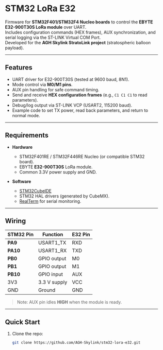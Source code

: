 # STM32 LoRa E32

Firmware for **STM32F401/STM32F4 Nucleo boards** to control the **EBYTE E32-900T30S LoRa module** over UART.  
Includes configuration commands (HEX frames), AUX synchronization, and serial logging via the ST-LINK Virtual COM Port.  
Developed for the **AGH Skylink StratoLink project** (stratospheric balloon payload).

---

##  Features
- UART driver for E32-900T30S (tested at 9600 baud, 8N1).
- Mode control via **M0/M1 pins**.
- AUX pin handling for safe command timing.
- Send and receive **HEX configuration frames** (e.g., `C1 C1 C1` to read parameters).
- Debug/log output via ST-LINK VCP (USART2, 115200 baud).
- Example code to set TX power, read back parameters, and return to normal mode.

---

##  Requirements
- **Hardware**
  - STM32F401RE / STM32F446RE Nucleo (or compatible STM32 board).
  - EBYTE **E32-900T30S** LoRa module.
  - Common 3.3V power supply and GND.

- **Software**
  - [STM32CubeIDE](https://www.st.com/en/development-tools/stm32cubeide.html)
  - STM32 HAL drivers (generated by CubeMX).
  - [RealTerm](https://realterm.sourceforge.io/)  for serial monitoring.

---

##  Wiring

| STM32 Pin | Function       | E32 Pin  |
|-----------|----------------|----------|
| **PA9**   | USART1_TX      | RXD      |
| **PA10**  | USART1_RX      | TXD      |
| **PB0**   | GPIO output    | M0       |
| **PB1**   | GPIO output    | M1       |
| **PB10**  | GPIO input     | AUX      |
| 3V3       | 3.3 V supply   | VCC      |
| GND       | Ground         | GND      |

> Note: AUX pin idles **HIGH** when the module is ready.

---

##  Quick Start

1. Clone the repo:
   ```bash
   git clone https://github.com/AGH-Skylink/stm32-lora-e32.git
